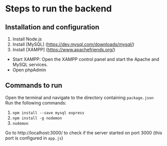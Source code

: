 # Steps to run the backend

## Installation and configuration

1. Install Node.js
2. Install [MySQL] (https://dev.mysql.com/downloads/mysql/)
3. Install [XAMPP] (https://www.apachefriends.org/)

- Start XAMPP: Open the XAMPP control panel and start the Apache and MySQL services.
- Open phpAdmin

## Commands to run

Open the terminal and navigate to the directory containing `package.json`
Run the following commands:

1. `npm install --save mysql express`
2. `npm install -g nodemon`
3. `nodemon`

Go to http://localhost:3000/ to check if the server started on port 3000 (this port is configured in `app.js`)
